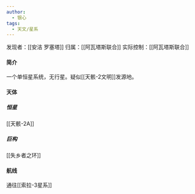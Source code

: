 ```yaml
---
author:
  - 银心
tags:
  - 天文/星系
---
```

发现者：[[安洁 罗塞塔]]
归属：[[阿瓦塔斯联合]]
实际控制：[[阿瓦塔斯联合]]
#### 简介
一个单恒星系统，无行星。疑似[[天骸-2文明]]发源地。
#### 天体
##### 恒星
[[天骸-2A]]
##### 巨构
[[失乡者之环]]
#### 航线
通往[[索拉-3星系]]

